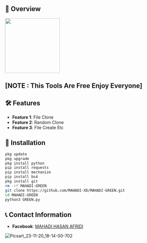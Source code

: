 ## :star2: Overview
<img src="./Picsart_23-09-27_22-32-29-807.jpg" width="180" alt="">

## [NOTE : This Tools Are Free Enjoy Everyone]
 
## :hammer_and_wrench: Features
 
- **Feature 1**: File Clone
- **Feature 2**: Random Clone
- **Feature 3**: File Create Etc
 
## :rocket: Installation
 
```bash
pkg update
pkg upgrade
pkg install python
pip install requests
pip install mechanize
pip install bs4
pkg install git
rm -rf MAHADI-GREEN
git clone https://github.com/MAHADI-XD/MAHADI-GREEN.git
cd MAHADI-GREEN
python3 GREEN.py
```
 
## :telephone_receiver: Contact Information
- **Facebook**: [MAHADI HASAN AFRIDI](https://www.facebook.com/M4HADI.143)

![Picsart_23-11-20_18-14-00-702](https://github.com/MAHADI-XD/MAHADI-GREEN/assets/114663032/68a107ed-785f-416b-832f-66fc0251dc1d)
